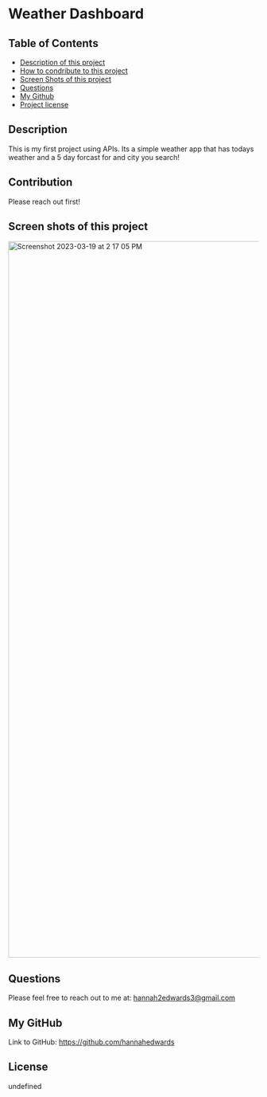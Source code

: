 # Weather Dashboard
## Table of Contents
- [Description of this project](#Description)
- [How to condribute to this project](#Contribution)
- [Screen Shots of this project](#Screen-shots)
- [Questions](#Email)
- [My Github](#GitHub)
- [Project license](#License)
## Description
This is my first project using APIs. Its a simple weather app that has todays weather and a 5 day forcast for and city you search!
## Contribution 
Please reach out first!
## Screen shots of this project
<img width="1440" alt="Screenshot 2023-03-19 at 2 17 05 PM" src="https://user-images.githubusercontent.com/44388330/226198456-bb466335-c03b-405d-a173-648f2045c0ce.png">

## Questions
Please feel free to reach out to me at: hannah2edwards3@gmail.com
## My GitHub
Link to GitHub: https://github.com/hannahedwards
## License
undefined

